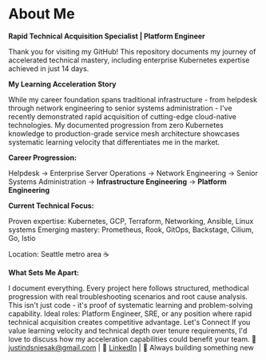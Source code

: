 # About Me

**Rapid Technical Acquisition Specialist | Platform Engineer**

Thank you for visiting my GitHub! This repository documents my journey of accelerated technical mastery, including enterprise Kubernetes expertise achieved in just 14 days.

**My Learning Acceleration Story**

While my career foundation spans traditional infrastructure - from helpdesk through network engineering to senior systems administration - I've recently demonstrated rapid acquisition of cutting-edge cloud-native technologies. My documented progression from zero Kubernetes knowledge to production-grade service mesh architecture showcases systematic learning velocity that differentiates me in the market.

**Career Progression:**

Helpdesk → Enterprise Server Operations → Network Engineering → Senior Systems Administration → **Infrastructure Engineering** → **Platform Engineering**

**Current Technical Focus:**

Proven expertise: Kubernetes, GCP, Terraform, Networking, Ansible, Linux systems
Emerging mastery: Prometheus, Rook, GitOps, Backstage, Cilium, Go, Istio

Location: Seattle metro area ☕

**What Sets Me Apart:**

I document everything. Every project here follows structured, methodical progression with real troubleshooting scenarios and root cause analysis. This isn't just code - it's proof of systematic learning and problem-solving capability.
Ideal roles: Platform Engineer, SRE, or any position where rapid technical acquisition creates competitive advantage.
Let's Connect
If you value learning velocity and technical depth over tenure requirements, I'd love to discuss how my acceleration capabilities could benefit your team.
📧 justindsniesak@gmail.com | 💼 [LinkedIn](https://www.linkedin.com/in/justinsniesak/) | 🚀 Always building something new
